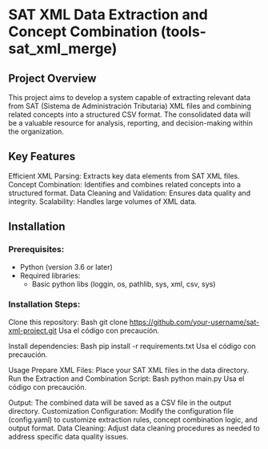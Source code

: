 # SAT XML Data Extraction and Concept Combination (tools-sat_xml_merge)

## Project Overview
This project aims to develop a system capable of extracting relevant data from SAT (Sistema de Administración Tributaria) XML files and combining related concepts into a structured CSV format. The consolidated data will be a valuable resource for analysis, reporting, and decision-making within the organization.

## Key Features
Efficient XML Parsing: Extracts key data elements from SAT XML files.
Concept Combination: Identifies and combines related concepts into a structured format.
Data Cleaning and Validation: Ensures data quality and integrity.
Scalability: Handles large volumes of XML data.

## Installation
### Prerequisites:
- Python (version 3.6 or later)
- Required libraries:
  - Basic python libs (loggin, os, pathlib, sys, xml, csv, sys)

### Installation Steps:

Clone this repository:
Bash
git clone https://github.com/your-username/sat-xml-project.git
Usa el código con precaución.

Install dependencies:
Bash
pip install -r requirements.txt
Usa el código con precaución.

Usage
Prepare XML Files: Place your SAT XML files in the data directory.
Run the Extraction and Combination Script:
Bash
python main.py
Usa el código con precaución.

Output: The combined data will be saved as a CSV file in the output directory.
Customization
Configuration: Modify the configuration file (config.yaml) to customize extraction rules, concept combination logic, and output format.
Data Cleaning: Adjust data cleaning procedures as needed to address specific data quality issues.